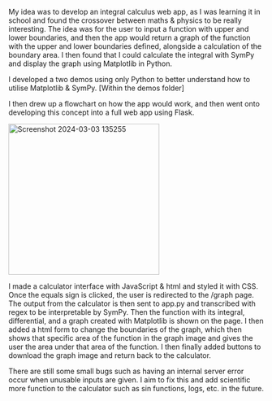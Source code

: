 My idea was to develop an integral calculus web app, as I was learning it in school and found the crossover between maths & physics to be really interesting. The idea was for the user to input a function with upper and lower boundaries, and then the app would return a graph of the function with the upper and lower boundaries defined, alongside a calculation of the boundary area.
I then found that I could calculate the integral with SymPy and display the graph using Matplotlib in Python.


I developed a two demos using only Python to better understand how to utilise Matplotlib & SymPy.
[Within the demos folder]


I then drew up a flowchart on how the app would work, and then went onto developing this concept into a full web app using Flask.

<img width="297" alt="Screenshot 2024-03-03 135255" src="https://github.com/tom-byrn/Calculus-Project/assets/137120218/ec07ef14-301a-4c3b-9452-6433b27bf6ed">




I made a calculator interface with JavaScript & html and styled it with CSS. Once the equals sign is clicked, the user is redirected to the /graph page.
The output from the calculator is then sent to app.py and transcribed with regex to be interpretable by SymPy.
Then the function with its integral, differential, and a graph created with Matplotlib is shown on the page. 
I then added a html form to change the boundaries of the graph, which then shows that specific area of the function in the graph image and gives the user the area under that area of the function. 
I then finally added buttons to download the graph image and return back to the calculator.

There are still some small bugs such as having an internal server error occur when unusable inputs are given. 
I aim to fix this and add scientific more function to the calculator such as sin functions, logs, etc. in the future.
